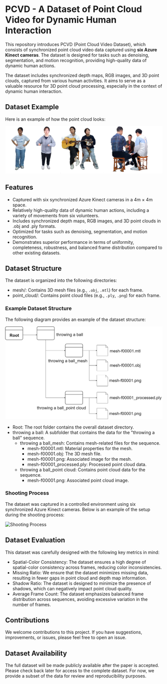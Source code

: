 # PCVD - A Dataset of Point Cloud Video for Dynamic Human Interaction

This repository introduces PCVD (Point Cloud Video Dataset), which consists of synchronized point cloud video data captured using **six Azure Kinect cameras**. The dataset is designed for tasks such as denoising, segmentation, and motion recognition, providing high-quality data of dynamic human actions.

The dataset includes synchronized depth maps, RGB images, and 3D point clouds, captured from various human activities. It aims to serve as a valuable resource for 3D point cloud processing, especially in the context of dynamic human interaction.


## Dataset Example

Here is an example of how the point cloud looks:

![Dataset Example](images/dataset.png)


## Features

- Captured with six synchronized Azure Kinect cameras in a 4m × 4m space.
- Relatively high-quality data of dynamic human actions, including a variety of movements from six volunteers.
- Includes synchronized depth maps, RGB images, and 3D point clouds in .obj and .ply formats.
- Optimized for tasks such as denoising, segmentation, and motion recognition.
- Demonstrates superior performance in terms of uniformity, completeness, robustness, and balanced frame distribution compared to other existing datasets.


## Dataset Structure

The dataset is organized into the following directories:

- mesh/: Contains 3D mesh files (e.g., `.obj`, `.mtl`) for each frame.
- point_cloud/: Contains point cloud files (e.g., `.ply`, `.png`) for each frame.

### Example Dataset Structure

The following diagram provides an example of the dataset structure:

![Dataset Structure](images/file_structure.png)

- Root: The root folder contains the overall dataset directory.
- throwing a ball: A subfolder that contains the data for the "throwing a ball" sequence.
  - throwing a ball_mesh: Contains mesh-related files for the sequence.
    - mesh-f00001.mtl: Material properties for the mesh.
    - mesh-f00001.obj: The 3D mesh file.
    - mesh-f00001.png: Associated image for the mesh.
    - mesh-f00001_processed.ply: Processed point cloud data.
  - throwing a ball_point cloud: Contains point cloud data for the sequence.
    - mesh-f00001.png: Associated point cloud image.

### Shooting Process

The dataset was captured in a controlled environment using six synchronized Azure Kinect cameras. Below is an example of the setup during the shooting process:

![Shooting Process](images/shooting.png)


## Dataset Evaluation

This dataset was carefully designed with the following key metrics in mind:

- Spatial-Color Consistency: The dataset ensures a high degree of spatial-color consistency across frames, reducing color inconsistencies.
- Missing Ratio: We ensure that the dataset minimizes missing data, resulting in fewer gaps in point cloud and depth map information.
- Shadow Ratio: The dataset is designed to minimize the presence of shadows, which can negatively impact point cloud quality.
- Average Frame Count: The dataset emphasizes balanced frame distribution across sequences, avoiding excessive variation in the number of frames.


## Contributions

We welcome contributions to this project. If you have suggestions, improvements, or issues, please feel free to open an issue.

## Dataset Availability

The full dataset will be made publicly available after the paper is accepted. Please check back later for access to the complete dataset. For now, we provide a subset of the data for review and reproducibility purposes.

